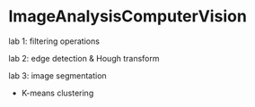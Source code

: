 # ImageAnalysisComputerVision

lab 1: filtering operations

lab 2: edge detection & Hough transform

lab 3: image segmentation

* K-means clustering
